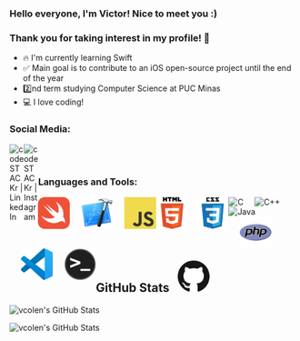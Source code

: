 ### Hello everyone, I'm Victor! Nice to meet you :)

### Thank you for taking interest in my profile! 🥳

- :fire: I'm currently learning Swift 
- ✅ Main goal is to contribute to an iOS open-source project until the end of the year
- :two:nd term studying Computer Science at PUC Minas
- 💻 I love coding!


### Social Media:


[<img align="left" alt="codeSTACKr | LinkedIn" width="5%" src="https://image.flaticon.com/icons/png/512/174/174857.png" />][linkedin]
  [<img align="left" alt="codeSTACKr | Instagram" width="5%" src="https://image.flaticon.com/icons/png/512/174/174855.png" />][instagram]

<br />
<br/>

### Languages and Tools:

<img align="left" alt="Swift" width="56px" src="https://raw.githubusercontent.com/github/explore/80688e429a7d4ef2fca1e82350fe8e3517d3494d/topics/swift/swift.png" />
<img align="left" alt="Xcode" width="56px" src="https://raw.githubusercontent.com/github/explore/80688e429a7d4ef2fca1e82350fe8e3517d3494d/topics/xcode/xcode.png" style="padding-left: 20px"/>
<img align="left" alt="JavaScript" width="56px" src="https://raw.githubusercontent.com/github/explore/80688e429a7d4ef2fca1e82350fe8e3517d3494d/topics/javascript/javascript.png" style="padding-left: 20px"/>
<img align="left" alt="html" width="56px" src="https://raw.githubusercontent.com/github/explore/80688e429a7d4ef2fca1e82350fe8e3517d3494d/topics/html/html.png" />
<img align="left" alt="css" width="56px" src="https://raw.githubusercontent.com/github/explore/80688e429a7d4ef2fca1e82350fe8e3517d3494d/topics/css/css.png" style="padding-left: 15px"/>
<img align="left" alt="C" width="46px" src="https://upload.wikimedia.org/wikipedia/commons/thumb/1/18/C_Programming_Language.svg/1200px-C_Programming_Language.svg.png" />
  <img align="left" alt="C++" width="56px" src="https://sdtimes.com/wp-content/uploads/2018/03/cpppp.png" />
<img align="left" alt="Java" width="56px" src="https://images.vexels.com/media/users/3/166401/isolated/lists/b82aa7ac3f736dd78570dd3fa3fa9e24-java-programming-language-icon.png" />
<img align="left" alt="php" width="56px" src="https://raw.githubusercontent.com/github/explore/80688e429a7d4ef2fca1e82350fe8e3517d3494d/topics/php/php.png" style="padding-left: 20px"/>
<img align="left" alt="Visual Studio Code" width="56px" src="https://raw.githubusercontent.com/github/explore/80688e429a7d4ef2fca1e82350fe8e3517d3494d/topics/visual-studio-code/visual-studio-code.png" style="padding-left: 20px"/>
<img align="left" alt="Terminal" width="56px" src="https://raw.githubusercontent.com/github/explore/80688e429a7d4ef2fca1e82350fe8e3517d3494d/topics/terminal/terminal.png" style="padding-left: 20px" />

<br />
<br />


</details>

<br></br>
  <h2>GitHub Stats <img alt="GitHub" width="56px" src="https://raw.githubusercontent.com/github/explore/78df643247d429f6cc873026c0622819ad797942/topics/github/github.png" style="padding-left:10px"/></h2>

 <span> <img height="180em"  alt="vcolen's GitHub Stats" src="https://github-readme-stats.vercel.app/api?username=vcolen&show_icons=true&hide_border=true&count_private=true&bg_color=171717&title_color=DA0037&text_color=EDEDED&icon_color=DA0037" />

<img height="180em"  alt="vcolen's GitHub Stats" src="https://github-readme-stats.vercel.app/api/top-langs/?username=vcolen&layout=compact&show_icons=true&hide_border=true&count_private=true&bg_color=171717&title_color=DA0037&text_color=EDEDED&icon_color=DA0037" />
  <span/>

  




[instagram]: https://instagram.com/victor_colenn
[linkedin]: https://www.linkedin.com/in/victor-colen-b16b51206/
